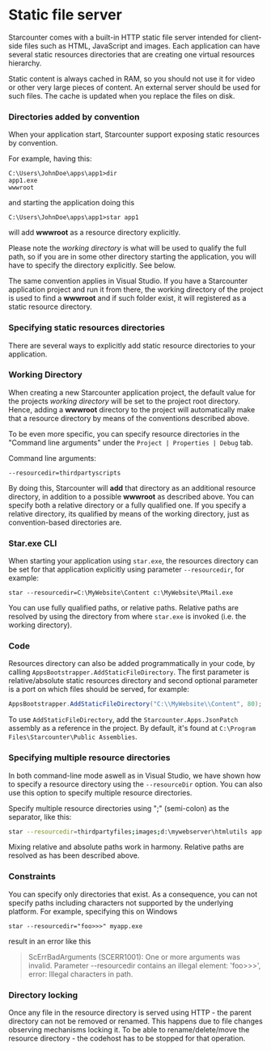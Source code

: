 # Static file server

Starcounter comes with a built-in HTTP static file server intended for client-side files such as HTML, JavaScript and images. Each application can have several static resources directories that are creating one virtual resources hierarchy.

Static content is always cached in RAM, so you should not use it for video or other very large pieces of content. An external server should be used for such files. The cache is updated when you replace the files on disk.

### Directories added by convention

When your application start, Starcounter support exposing static resources by convention.

For example, having this:

```text
C:\Users\JohnDoe\apps\app1>dir
app1.exe
wwwroot
```

and starting the application doing this

```text
C:\Users\JohnDoe\apps\app1>star app1
```

will add **wwwroot** as a resource directory explicitly.

Please note the _working directory_ is what will be used to qualify the full path, so if you are in some other directory starting the application, you will have to specify the directory explicitly. See below.

The same convention applies in Visual Studio. If you have a Starcounter application project and run it from there, the working directory of the project is used to find a **wwwroot** and if such folder exist, it will registered as a static resource directory.

### Specifying static resources directories

There are several ways to explicitly add static resource directories to your application.

### Working Directory

When creating a new Starcounter application project, the default value for the projects _working directory_ will be set to the project root directory. Hence, adding a **wwwroot** directory to the project will automatically make that a resource directory by means of the conventions described above.

To be even more specific, you can specify resource directories in the "Command line arguments" under the `Project | Properties | Debug` tab.

Command line arguments:

```text
--resourcedir=thirdpartyscripts
```

By doing this, Starcounter will **add** that directory as an additional resource directory, in addition to a possible **wwwroot** as described above. You can specify both a relative directory or a fully qualified one. If you specify a relative directory, its qualified by means of the working directory, just as convention-based directories are.

### Star.exe CLI

When starting your application using `star.exe`, the resources directory can be set for that application explicitly using parameter `--resourcedir`, for example:

```text
star --resourcedir=C:\MyWebsite\Content c:\MyWebsite\PMail.exe
```

You can use fully qualified paths, or relative paths. Relative paths are resolved by using the directory from where `star.exe` is invoked \(i.e. the working directory\).

### Code

Resources directory can also be added programmatically in your code, by calling `AppsBootstrapper.AddStaticFileDirectory`. The first parameter is relative/absolute static resources directory and second optional parameter is a port on which files should be served, for example:

```csharp
AppsBootstrapper.AddStaticFileDirectory("C:\\MyWebsite\\Content", 80);
```

To use `AddStaticFileDirectory`, add the `Starcounter.Apps.JsonPatch` assembly as a reference in the project. By default, it's found at `C:\Program Files\Starcounter\Public Assemblies`.

### Specifying multiple resource directories

In both command-line mode aswell as in Visual Studio, we have shown how to specify a resource directory using the `--resourceDir` option. You can also use this option to specify multiple resource directories.

Specify multiple resource directories using ";" \(semi-colon\) as the separator, like this:

```bash
star --resourcedir=thirdpartyfiles;images;d:\mywebserver\htmlutils app.exe
```

Mixing relative and absolute paths work in harmony. Relative paths are resolved as has been described above.

### Constraints

You can specify only directories that exist. As a consequence, you can not specify paths including characters not supported by the underlying platform. For example, specifying this on Windows

```text
star --resourcedir="foo>>>" myapp.exe
```

result in an error like this

> ScErrBadArguments \(SCERR1001\): One or more arguments was invalid. Parameter --resourcedir contains an illegal element: 'foo&gt;&gt;&gt;', error: Illegal characters in path.

### Directory locking

Once any file in the resource directory is served using HTTP - the parent directory can not be removed or renamed. This happens due to file changes observing mechanisms locking it. To be able to rename/delete/move the resource directory - the codehost has to be stopped for that operation.

